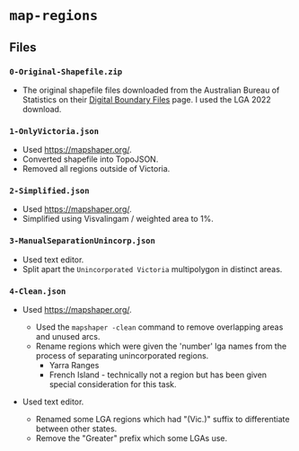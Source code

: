# `map-regions`

## Files

### `0-Original-Shapefile.zip`

- The original shapefile files downloaded from the Australian Bureau of Statistics on their [Digital Boundary Files](https://www.abs.gov.au/statistics/standards/australian-statistical-geography-standard-asgs-edition-3/jul2021-jun2026/access-and-downloads/digital-boundary-files) page. I used the LGA 2022 download.

### `1-OnlyVictoria.json`

- Used <https://mapshaper.org/>.
- Converted shapefile into TopoJSON.
- Removed all regions outside of Victoria.

### `2-Simplified.json`

- Used <https://mapshaper.org/>.
- Simplified using Visvalingam / weighted area to 1%.
  
### `3-ManualSeparationUnincorp.json`

- Used text editor.
- Split apart the `Unincorporated Victoria` multipolygon in distinct areas.

### `4-Clean.json`

- Used <https://mapshaper.org/>.
  - Used the `mapshaper -clean` command to remove overlapping areas and unused arcs.
  - Rename regions which were given the 'number' lga names from the process of separating unincorporated regions.
    - Yarra Ranges
    - French Island - technically not a region but has been given special consideration for this task.

- Used text editor.
  - Renamed some LGA regions which had "(Vic.)" suffix to differentiate between other states.
  - Remove the "Greater" prefix which some LGAs use.
